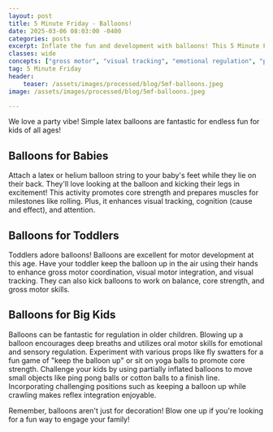 ```yaml
---
layout: post
title: 5 Minute Friday - Balloons!
date: 2025-03-06 08:03:00 -0400
categories: posts
excerpt: Inflate the fun and development with balloons! This 5 Minute Friday offers playful activities for babies, toddlers, and big kids to enhance core strength, visual tracking, motor skills, and even emotional regulation.
classes: wide
concepts: ["gross motor", "visual tracking", "emotional regulation", "play ideas"]
tag: 5 Minute Friday
header:
    teaser: /assets/images/processed/blog/5mf-balloons.jpeg
image: /assets/images/processed/blog/5mf-balloons.jpeg

---
```



We love a party vibe! Simple latex balloons are fantastic for endless fun for kids of all ages!

## Balloons for Babies

Attach a latex or helium balloon string to your baby's feet while they lie on their back. They'll love looking at the balloon and kicking their legs in excitement! This activity promotes core strength and prepares muscles for milestones like rolling. Plus, it enhances visual tracking, cognition (cause and effect), and attention.

## Balloons for Toddlers

Toddlers adore balloons! Balloons are excellent for motor development at this age. Have your toddler keep the balloon up in the air using their hands to enhance gross motor coordination, visual motor integration, and visual tracking. They can also kick balloons to work on balance, core strength, and gross motor skills.

## Balloons for Big Kids

Balloons can be fantastic for regulation in older children. Blowing up a balloon encourages deep breaths and utilizes oral motor skills for emotional and sensory regulation. Experiment with various props like fly swatters for a fun game of "keep the balloon up" or sit on yoga balls to promote core strength. Challenge your kids by using partially inflated balloons to move small objects like ping pong balls or cotton balls to a finish line. Incorporating challenging positions such as keeping a balloon up while crawling makes reflex integration enjoyable.

Remember, balloons aren't just for decoration! Blow one up if you're looking for a fun way to engage your family!


